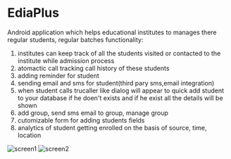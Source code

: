 # EdiaPlus
Android application which helps educational institutes to manages there regular students, regular batches
functionality:
1. institutes can keep track of all the students visited or contacted to the institute while admission process
2. atomactic call tracking call history of these students
3. adding reminder for student
4. sending email and sms for student(third pary sms,email integration)
5. when student calls trucaller like dialog will appear to quick add student to your database if he doen't exists and if he exist all the details will be shown
6. add group, send sms email to group, manage group
7. cutomizable form for adding students fields
8. analytics of student getting enrolled on the basis of source, time, location

![screen1](https://cloud.githubusercontent.com/assets/10182852/26022418/a8e6a272-37c2-11e7-9d2e-66216dca0b21.png)
![screen2](https://cloud.githubusercontent.com/assets/10182852/26022406/5d4f2d98-37c2-11e7-8913-f219592ab66d.png)
